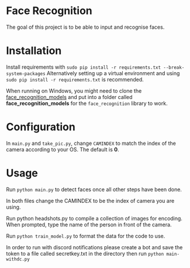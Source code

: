 # Face Recognition

The goal of this project is to be able to input and recognise faces.

# Installation

Install requirements with 
`sudo pip install -r requirements.txt --break-system-packages`
Alternatively setting up a virtual environment and using `sudo pip install -r requirements.txt` is recommended.

When running on Windows, you might need to clone the [face_recognition_models](https://github.com/ageitgey/face_recognition_models) and put into a folder called **face_recognition_models** for the `face_recognition` library to work.

# Configuration

In `main.py` and `take_pic.py`, change `CAMINDEX` to match the index of the camera according to your OS.
The default is **0**.

# Usage

Run `python main.py` to detect faces once all other steps have been done.

In both files change the CAMINDEX to be the index of camera you are using.

Run python headshots.py to compile a collection of images for encoding. When prompted, type the name of the person in front of the camera.

Run `python train_model.py` to format the data for the code to use.

In order to run with discord notifications please create a bot and save the token to a file called secretkey.txt in the directory then run `python main-withdc.py`
